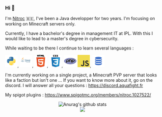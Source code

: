 ### Hi 👋

I'm [Nitroc](https://nitroc.xyz) 🇧🇪, I've been a Java developper for two years. I'm focusing on working on Minecraft servers only.

Currently, I have a bachelor's degree in management IT at IPL. With this I would like to lead to a master's degree in cybersecurity.

While waiting to be there I continue to learn several languages :

<code><img height="40" src="https://raw.githubusercontent.com/github/explore/80688e429a7d4ef2fca1e82350fe8e3517d3494d/topics/python/python.png"></code>,
<code><img height="40" src="https://raw.githubusercontent.com/github/explore/80688e429a7d4ef2fca1e82350fe8e3517d3494d/topics/java/java.png"></code>,
<code><img height="40" src="https://raw.githubusercontent.com/github/explore/80688e429a7d4ef2fca1e82350fe8e3517d3494d/topics/html/html.png"></code>,
<code><img height="40" src="https://raw.githubusercontent.com/github/explore/80688e429a7d4ef2fca1e82350fe8e3517d3494d/topics/css/css.png"></code>,
<code><img height="40" src="https://raw.githubusercontent.com/github/explore/80688e429a7d4ef2fca1e82350fe8e3517d3494d/topics/php/php.png"></code>
<code><img height="40" src="https://raw.githubusercontent.com/github/explore/80688e429a7d4ef2fca1e82350fe8e3517d3494d/topics/javascript/javascript.png"></code>,
<code><img height="40" src="https://raw.githubusercontent.com/github/explore/80688e429a7d4ef2fca1e82350fe8e3517d3494d/topics/sql/sql.png"></code>

I'm currently working on a single project, a Minecraft PVP server that looks like a faction but isn't one ...
If you want to know more about it, go on the discord. I will answer all your questions : https://discord.aquafight.fr

My spigot plugins : https://www.spigotmc.org/members/nitroc.1027522/

<div align="center">
  <img src="https://github-readme-stats.anuraghazra1.vercel.app/api?username=Nitroc1701&show_icons=true&include_all_commits=true&theme=radical" alt="Anurag's github stats" />
  </br>
  <img src="https://github-readme-stats.anuraghazra1.vercel.app/api/top-langs/?username=Nitroc1701&layout=compact&theme=radical" />
</div>
